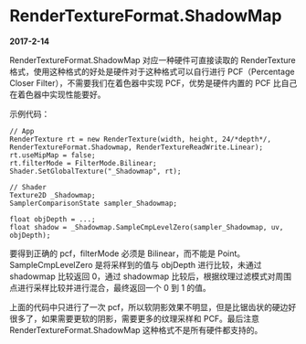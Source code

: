 # RenderTextureFormat.ShadowMap

**2017-2-14**

RenderTextureFormat.ShadowMap 对应一种硬件可直接读取的 RenderTexture 格式，使用这种格式的好处是硬件对于这种格式可以自行进行 PCF（Percentage Closer Filter），不需要我们在着色器中实现 PCF，优势是硬件内置的 PCF 比自己在着色器中实现性能要好。

示例代码：

	// App
	RenderTexture rt = new RenderTexture(width, height, 24/*depth*/, RenderTextureFormat.Shadowmap, RenderTextureReadWrite.Linear);
	rt.useMipMap = false;
	rt.filterMode = FilterMode.Bilinear;
	Shader.SetGlobalTexture("_Shadowmap", rt);
	
	// Shader
	Texture2D _Shadowmap; 
	SamplerComparisonState sampler_Shadowmap;
	
	float objDepth = ...;
	float shadow = _Shadowmap.SampleCmpLevelZero(sampler_Shadowmap, uv, objDepth);

要得到正确的 pcf，filterMode 必须是 Bilinear，而不能是 Point。SampleCmpLevelZero 是将采样到的值与 objDepth 进行比较，未通过 shadowmap 比较返回 0，通过 shadowmap 比较后，根据纹理过滤模式对周围点进行采样比较并进行混合，最终返回一个 0 到 1 的值。

上面的代码中只进行了一次 pcf，所以软阴影效果不明显，但是比锯齿状的硬边好很多了，如果需要更软的阴影，需要更多的纹理采样和 PCF。最后注意 RenderTextureFormat.ShadowMap 这种格式不是所有硬件都支持的。